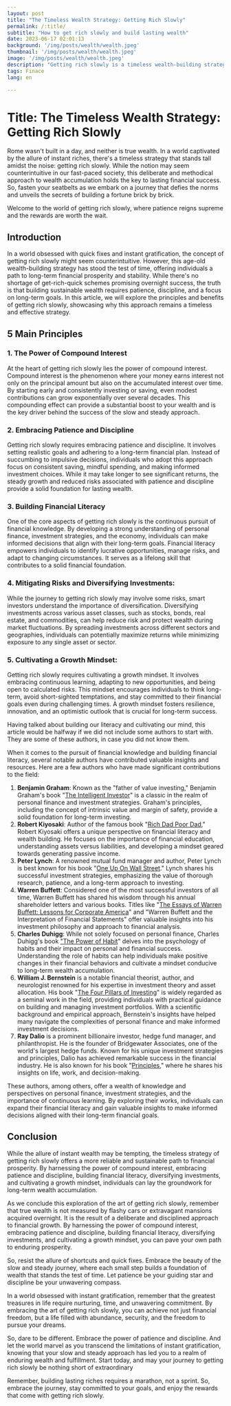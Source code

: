 ```yaml
---
layout: post 
title: "The Timeless Wealth Strategy: Getting Rich Slowly"
permalink: /:title/ 
subtitle: "How to get rich slowly and build lasting wealth"
date: 2023-06-17 02:01:13 
background: '/img/posts/wealth/wealth.jpeg'
thumbnail: '/img/posts/wealth/wealth.jpeg'
image: '/img/posts/wealth/wealth.jpeg'
description: "Getting rich slowly is a timeless wealth-building strategy that has stood the test of time. Learn how to get rich slowly and build lasting wealth."
tags: Finace
lang: en

---
```


# Title: The Timeless Wealth Strategy: Getting Rich Slowly

Rome wasn't built in a day, and neither is true wealth. In a world captivated by the allure of instant riches, there's a timeless strategy that stands tall amidst the noise: getting rich slowly. While the notion may seem counterintuitive in our fast-paced society, this deliberate and methodical approach to wealth accumulation holds the key to lasting financial success. So, fasten your seatbelts as we embark on a journey that defies the norms and unveils the secrets of building a fortune brick by brick.

Welcome to the world of getting rich slowly, where patience reigns supreme and the rewards are worth the wait.

## Introduction

In a world obsessed with quick fixes and instant gratification, the concept of getting rich slowly might seem counterintuitive. However, this age-old wealth-building strategy has stood the test of time, offering individuals a path to long-term financial prosperity and stability. While there's no shortage of get-rich-quick schemes promising overnight success, the truth is that building sustainable wealth requires patience, discipline, and a focus on long-term goals. In this article, we will explore the principles and benefits of getting rich slowly, showcasing why this approach remains a timeless and effective strategy.

## 5 Main Principles

### 1. The Power of Compound Interest

At the heart of getting rich slowly lies the power of compound interest. Compound interest is the phenomenon where your money earns interest not only on the principal amount but also on the accumulated interest over time. By starting early and consistently investing or saving, even modest contributions can grow exponentially over several decades. This compounding effect can provide a substantial boost to your wealth and is the key driver behind the success of the slow and steady approach.

### 2. Embracing Patience and Discipline

Getting rich slowly requires embracing patience and discipline. It involves setting realistic goals and adhering to a long-term financial plan. Instead of succumbing to impulsive decisions, individuals who adopt this approach focus on consistent saving, mindful spending, and making informed investment choices. While it may take longer to see significant returns, the steady growth and reduced risks associated with patience and discipline provide a solid foundation for lasting wealth.

### 3. Building Financial Literacy

One of the core aspects of getting rich slowly is the continuous pursuit of financial knowledge. By developing a strong understanding of personal finance, investment strategies, and the economy, individuals can make informed decisions that align with their long-term goals. Financial literacy empowers individuals to identify lucrative opportunities, manage risks, and adapt to changing circumstances. It serves as a lifelong skill that contributes to a solid financial foundation.

### 4. Mitigating Risks and Diversifying Investments:

While the journey to getting rich slowly may involve some risks, smart investors understand the importance of diversification. Diversifying investments across various asset classes, such as stocks, bonds, real estate, and commodities, can help reduce risk and protect wealth during market fluctuations. By spreading investments across different sectors and geographies, individuals can potentially maximize returns while minimizing exposure to any single asset or sector.

### 5. Cultivating a Growth Mindset:

Getting rich slowly requires cultivating a growth mindset. It involves embracing continuous learning, adapting to new opportunities, and being open to calculated risks. This mindset encourages individuals to think long-term, avoid short-sighted temptations, and stay committed to their financial goals even during challenging times. A growth mindset fosters resilience, innovation, and an optimistic outlook that is crucial for long-term success.

Having talked about building our literacy and cultivating our mind, this article would be halfway if we did not include some authors to start with. They are some of these authors, in case you did not know them.

When it comes to the pursuit of financial knowledge and building financial literacy, several notable authors have contributed valuable insights and resources. Here are a few authors who have made significant contributions to the field:

1. **Benjamin Graham**: Known as the "father of value investing," Benjamin Graham's book "[The Intelligent Investor](https://www.goodreads.com/book/show/6621611-the-intelligent-investor)" is a classic in the realm of personal finance and investment strategies. Graham's principles, including the concept of intrinsic value and margin of safety, provide a solid foundation for long-term investing.
2. **Robert Kiyosaki**: Author of the famous book "[Rich Dad Poor Dad](https://www.goodreads.com/book/show/69571.Rich_Dad_Poor_Dad?from_search=true&from_srp=true&qid=Jd8aHBOJ8z&rank=1)," Robert Kiyosaki offers a unique perspective on financial literacy and wealth building. He focuses on the importance of financial education, understanding assets versus liabilities, and developing a mindset geared towards generating passive income.
3. **Peter Lynch**: A renowned mutual fund manager and author, Peter Lynch is best known for his book "[One Up On Wall Street](https://www.goodreads.com/book/show/762462.One_Up_On_Wall_Street?ref=nav_sb_ss_1_21)." Lynch shares his successful investment strategies, emphasizing the value of thorough research, patience, and a long-term approach to investing.
4. **Warren Buffett**: Considered one of the most successful investors of all time, Warren Buffett has shared his wisdom through his annual shareholder letters and various books. Titles like "[The Essays of Warren Buffett: Lessons for Corporate America](https://www.goodreads.com/book/show/145565.The_Essays_of_Warren_Buffett_?ref=nav_sb_ss_1_59)" and "Warren Buffett and the Interpretation of Financial Statements" offer valuable insights into his investment philosophy and approach to financial analysis.
5. **Charles Duhigg**: While not solely focused on personal finance, Charles Duhigg's book ["The Power of Habit](https://www.goodreads.com/book/show/12609433-the-power-of-habit?ref=nav_sb_ss_1_19)" delves into the psychology of habits and their impact on personal and financial success. Understanding the role of habits can help individuals make positive changes in their financial behaviors and cultivate a mindset conducive to long-term wealth accumulation.
6. **William J. Bernstein** is a notable financial theorist, author, and neurologist renowned for his expertise in investment theory and asset allocation. His book "[The Four Pillars of Investing](https://www.goodreads.com/book/show/79351.The_Four_Pillars_of_Investing?ref=nav_sb_ss_2_16)" is widely regarded as a seminal work in the field, providing individuals with practical guidance on building and managing investment portfolios. With a scientific background and empirical approach, Bernstein's insights have helped many navigate the complexities of personal finance and make informed investment decisions.
7. **Ray Dalio** is a prominent billionaire investor, hedge fund manager, and philanthropist. He is the founder of Bridgewater Associates, one of the world's largest hedge funds. Known for his unique investment strategies and principles, Dalio has achieved remarkable success in the financial industry. He is also known for his book "[Principles](https://www.goodreads.com/book/show/34536488-principles?ref=nav_sb_ss_1_10)," where he shares his insights on life, work, and decision-making.

These authors, among others, offer a wealth of knowledge and perspectives on personal finance, investment strategies, and the importance of continuous learning. By exploring their works, individuals can expand their financial literacy and gain valuable insights to make informed decisions aligned with their long-term financial goals.

## Conclusion

While the allure of instant wealth may be tempting, the timeless strategy of getting rich slowly offers a more reliable and sustainable path to financial prosperity. By harnessing the power of compound interest, embracing patience and discipline, building financial literacy, diversifying investments, and cultivating a growth mindset, individuals can lay the groundwork for long-term wealth accumulation.

As we conclude this exploration of the art of getting rich slowly, remember that true wealth is not measured by flashy cars or extravagant mansions acquired overnight. It is the result of a deliberate and disciplined approach to financial growth. By harnessing the power of compound interest, embracing patience and discipline, building financial literacy, diversifying investments, and cultivating a growth mindset, you can pave your own path to enduring prosperity.

So, resist the allure of shortcuts and quick fixes. Embrace the beauty of the slow and steady journey, where each small step builds a foundation of wealth that stands the test of time. Let patience be your guiding star and discipline be your unwavering compass.

In a world obsessed with instant gratification, remember that the greatest treasures in life require nurturing, time, and unwavering commitment. By embracing the art of getting rich slowly, you can achieve not just financial freedom, but a life filled with abundance, security, and the freedom to pursue your dreams.

So, dare to be different. Embrace the power of patience and discipline. And let the world marvel as you transcend the limitations of instant gratification, knowing that your slow and steady approach has led you to a realm of enduring wealth and fulfillment. Start today, and may your journey to getting rich slowly be nothing short of extraordinary

Remember, building lasting riches requires a marathon, not a sprint. So, embrace the journey, stay committed to your goals, and enjoy the rewards that come with getting rich slowly.